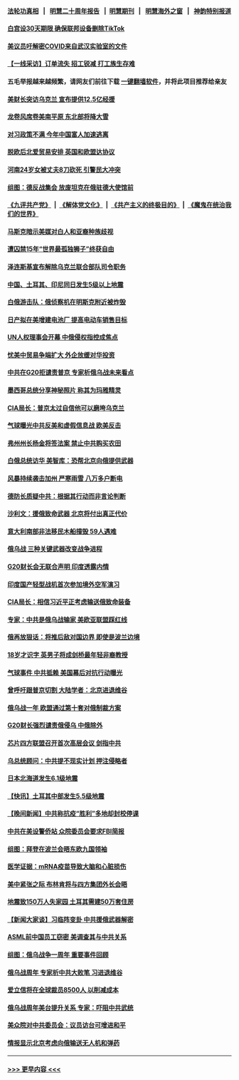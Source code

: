 #### [法轮功真相](https://github.com/gfw-breaker/truth/blob/master/README.md?t=0) &nbsp;&nbsp;|&nbsp;&nbsp; [明慧二十周年报告](https://github.com/gfw-breaker/mh-reports/blob/master/README.md?t=0) &nbsp;&nbsp;|&nbsp;&nbsp;[明慧期刊](https://github.com/gfw-breaker/mh-qikan) &nbsp;&nbsp;|&nbsp;&nbsp; [明慧海外之窗](https://github.com/gfw-breaker/mh-news/blob/master/README.md?t=0) &nbsp;&nbsp;|&nbsp;&nbsp; [神韵特别报道](https://github.com/gfw-breaker/mh-news/blob/master/shenyun.md?t=0)
#### [白宫设30天期限 确保联邦设备删除TikTok](../pages/nsc418/n13939726.md?t=02281243) 
#### [美议员吁解密COVID来自武汉实验室的文件](../pages/nsc418/n13939562.md?t=02281243) 
#### [【一线采访】订单流失 招工锐减 打工族生存难](../pages/nsc418/n13939333.md?t=02281243) 
#### 五毛举报越来越频繁，请网友们前往下载 [一键翻墙软件](https://github.com/gfw-breaker/ssr-accounts)，并将此项目推荐给亲友
#### [美财长突访乌克兰 宣布提供12.5亿经援](../pages/nsc418/n13939563.md?t=02281243) 
#### [龙卷风席卷美南平原 东北部将降大雪](../pages/nsc418/n13939509.md?t=02281243) 
#### [对习政策不满 今年中国富人加速逃离](../pages/nsc418/n13939543.md?t=02281243) 
#### [脱欧后北爱贸易安排 英国和欧盟达协议](../pages/nsc418/n13939399.md?t=02281243) 
#### [河南24岁女被丈夫8刀砍死 引警民大冲突](../pages/nsc418/n13939491.md?t=02281243) 
#### [组图：德反战集会 放废坦克在俄驻德大使馆前](../pages/nsc418/n13939305.md?t=02281243) 
#### [《九评共产党》](https://github.com/begood0513/9ping.md/blob/master/README.md) &nbsp;|&nbsp; [《解体党文化》](../../../../jtdwh.md/blob/master/README.md)  &nbsp;|&nbsp; [《共产主义的终极目的》](../../../../gczydzjmd.md/blob/master/README.md) &nbsp;|&nbsp; [《魔鬼在统治我们的世界》](../../../../mgztzwmdsj.md/blob/master/README.md) 
#### [马斯克暗示美媒对白人和亚裔种族歧视](../pages/nsc418/n13939492.md?t=02281243) 
#### [遭囚禁15年“世界最孤独狮子”终获自由](../pages/nsc418/n13939260.md?t=02281243) 
#### [泽连斯基宣布解除乌克兰联合部队司令职务](../pages/nsc418/n13939464.md?t=02281243) 
#### [中国、土耳其、印尼同日发生5级以上地震](../pages/nsc418/n13939363.md?t=02281243) 
#### [白俄游击队：俄侦察机在明斯克附近被炸毁](../pages/nsc418/n13939375.md?t=02281243) 
#### [日产拟在美增建电池厂 提高电动车销售目标](../pages/nsc418/n13939283.md?t=02281243) 
#### [UN人权理事会开幕 中俄侵权指控成焦点](../pages/nsc418/n13939242.md?t=02281243) 
#### [忧美中贸易争端扩大 外企放缓对华投资](../pages/nsc418/n13939110.md?t=02281243) 
#### [中共在G20拒谴责普京 专家析俄乌战未来看点](../pages/nsc418/n13936652.md?t=02281243) 
#### [墨西哥总统分享神秘照片 称其为玛雅精灵](../pages/nsc418/n13939087.md?t=02281243) 
#### [CIA局长：普京太过自信他可以磨垮乌克兰](../pages/nsc418/n13939042.md?t=02281243) 
#### [气球曝光中共反美和虚假信息战 欧美反击](../pages/nsc418/n13938863.md?t=02281243) 
#### [弗州州长杨金将签法案 禁止中共购买农田](../pages/nsc418/n13938901.md?t=02281243) 
#### [白俄总统访华 美智库：恐帮北京向俄提供武器](../pages/nsc418/n13938888.md?t=02281243) 
#### [风暴持续袭击加州 严寒雨雪 八万多户断电](../pages/nsc418/n13938873.md?t=02281243) 
#### [德防长质疑中共：根据其行动而非言论判断](../pages/nsc418/n13938864.md?t=02281243) 
#### [沙利文：援俄致命武器 北京将付出真正代价](../pages/nsc418/n13937636.md?t=02281243) 
#### [意大利南部非法移民木船撞毁 59人遇难](../pages/nsc418/n13938813.md?t=02281243) 
#### [俄乌战 三种关键武器改变战争进程](../pages/nsc418/n13938817.md?t=02281243) 
#### [G20财长会无联合声明 印度透露内情](../pages/nsc418/n13938460.md?t=02281243) 
#### [印度国产轻型战机首次参加境外空军演习](../pages/nsc418/n13938693.md?t=02281243) 
#### [CIA局长：相信习近平正考虑输送俄致命装备](../pages/nsc418/n13938427.md?t=02281243) 
#### [专家：中共是俄乌战输家 美欧亚联盟踩红线](../pages/nsc418/n13937688.md?t=02281243) 
#### [俄再放狠话：将推后敌对国边界 即使是波兰边境](../pages/nsc418/n13938319.md?t=02281243) 
#### [18岁才识字 英男子将成剑桥最年轻非裔教授](../pages/nsc418/n13938001.md?t=02281243) 
#### [气球事件 中共抵赖 美国幕后对抗行动曝光](../pages/nsc418/n13938261.md?t=02281243) 
#### [曾呼吁跟普京切割 大陆学者：北京进退维谷](../pages/nsc418/n13938226.md?t=02281243) 
#### [俄乌战一年 欧盟通过第十套对俄制裁方案](../pages/nsc418/n13938233.md?t=02281243) 
#### [G20财长强烈谴责俄侵乌 中俄除外](../pages/nsc418/n13938118.md?t=02281243) 
#### [芯片四方联盟召开首次高层会议 剑指中共](../pages/nsc418/n13938194.md?t=02281243) 
#### [乌总统顾问：中共提不现实计划 押注侵略者](../pages/nsc418/n13938202.md?t=02281243) 
#### [日本北海道发生6.1级地震](../pages/nsc418/n13938174.md?t=02281243) 
#### [【快讯】土耳其中部发生5.5级地震](../pages/nsc418/n13938111.md?t=02281243) 
#### [【晚间新闻】中共称抗疫“胜利”多地却封校停课](../pages/nsc418/n13938036.md?t=02281243) 
#### [中共在美设警侨站 众院委员会要求FBI简报](../pages/nsc418/n13938015.md?t=02281243) 
#### [组图：拜登在波兰会晤东欧九国领袖](../pages/nsc418/n13937306.md?t=02281243) 
#### [医学证据：mRNA疫苗导致大脑和心脏损伤](../pages/nsc418/n13937706.md?t=02281243) 
#### [美中紧张之际 布林肯将与四方集团外长会晤](../pages/nsc418/n13937844.md?t=02281243) 
#### [地震致150万人失家园 土耳其需建50万套住房](../pages/nsc418/n13937750.md?t=02281243) 
#### [【新闻大家谈】习临阵变卦 中共援俄武器解密](../pages/nsc418/n13937713.md?t=02281243) 
#### [ASML前中国员工窃密 美调查其与中共关系](../pages/nsc418/n13937721.md?t=02281243) 
#### [组图：俄乌战争一周年 重要事件回顾](../pages/nsc418/n13937820.md?t=02281243) 
#### [俄乌战周年 专家析中共大败笔 习进退维谷](../pages/nsc418/n13936661.md?t=02281243) 
#### [爱立信将在全球裁员8500人 以削减成本](../pages/nsc418/n13937612.md?t=02281243) 
#### [俄乌战周年美台提升关系 专家：吓阻中共武统](../pages/nsc418/n13937472.md?t=02281243) 
#### [美众院对中共委员会：议员访台可增进和平](../pages/nsc418/n13937487.md?t=02281243) 
#### [情报显示北京考虑向俄输送无人机和弹药](../pages/nsc418/n13937615.md?t=02281243) 

----
#### [ >>> 更早内容 <<< ](../indexes/nsc418-earlier.md)
